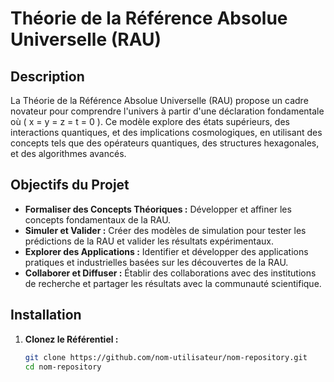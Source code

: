 # Théorie de la Référence Absolue Universelle (RAU)

## Description

La Théorie de la Référence Absolue Universelle (RAU) propose un cadre novateur pour comprendre l'univers à partir d'une déclaration fondamentale où \( x = y = z = t = 0 \). Ce modèle explore des états supérieurs, des interactions quantiques, et des implications cosmologiques, en utilisant des concepts tels que des opérateurs quantiques, des structures hexagonales, et des algorithmes avancés.

## Objectifs du Projet

- **Formaliser des Concepts Théoriques :** Développer et affiner les concepts fondamentaux de la RAU.
- **Simuler et Valider :** Créer des modèles de simulation pour tester les prédictions de la RAU et valider les résultats expérimentaux.
- **Explorer des Applications :** Identifier et développer des applications pratiques et industrielles basées sur les découvertes de la RAU.
- **Collaborer et Diffuser :** Établir des collaborations avec des institutions de recherche et partager les résultats avec la communauté scientifique.

## Installation

1. **Clonez le Référentiel :**
   ```bash
   git clone https://github.com/nom-utilisateur/nom-repository.git
   cd nom-repository